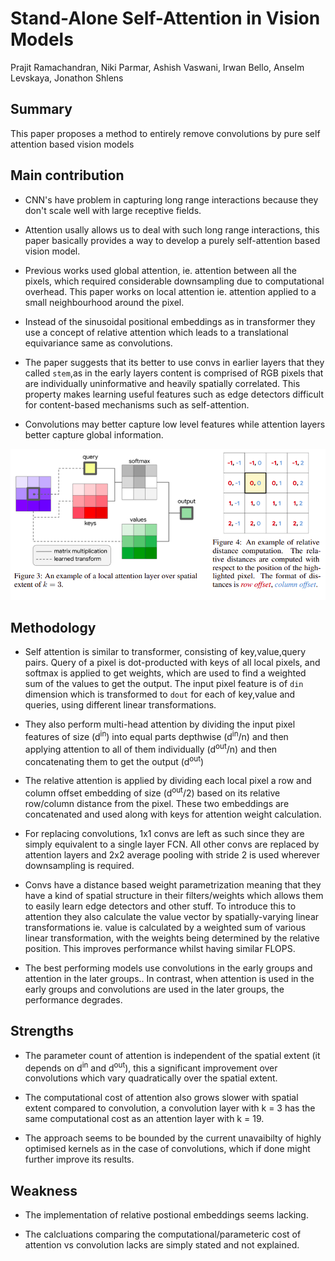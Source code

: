 # Stand-Alone Self-Attention in Vision Models

Prajit Ramachandran, Niki Parmar, Ashish Vaswani, Irwan Bello, Anselm Levskaya, Jonathon Shlens

## Summary

This paper proposes a method to entirely remove convolutions by pure self attention based vision models

## Main contribution

- CNN's have problem in capturing long range interactions because they don't scale well with large receptive fields.

- Attention usally allows us to deal with such long range interactions, this paper basically provides a way to develop a purely self-attention based vision model.

- Previous works used global attention, ie. attention between all the pixels, which required considerable downsampling due to computational overhead. This paper works on local attention ie. attention applied to a small neighbourhood around the pixel.

- Instead of the sinusoidal positional embeddings as in transformer they use a concept of relative attention which leads to a translational equivariance same as convolutions.

- The paper suggests that its better to use convs in earlier layers that they called `stem`,as in the early layers content is comprised of RGB pixels that are individually uninformative and heavily spatially correlated. This property makes learning useful features such as edge detectors difficult for content-based mechanisms such as self-attention.

- Convolutions may better capture low level features while attention layers better capture global information.

<img src='../images/visual_attention.png'>

## Methodology

- Self attention is similar to transformer, consisting of key,value,query pairs. Query of a pixel is dot-producted with keys of all local pixels, and softmax is applied to get weights, which are used to find a weighted sum of the values to get the output. The input pixel feature is of `din` dimension which is transformed to `dout` for each of key,value and queries, using different linear transformations.

- They also perform multi-head attention by dividing the input pixel features of size (d<sup>in</sup>) into equal parts depthwise (d<sup>in</sup>/n) and then applying attention to all of them individually (d<sup>out</sup>/n) and then concatenating them to get the output (d<sup>out</sup>)


- The relative attention is applied by dividing each local pixel a row and column offset embedding of size (d<sup>out</sup>/2) based on its relative row/column distance from the pixel. These two embeddings are concatenated and used along with keys for attention weight calculation.

- For replacing convolutions, 1x1 convs are left as such since they are simply equivalent to a single layer FCN. All other convs are replaced by attention layers and 2x2 average pooling with stride 2 is used wherever downsampling is required.

- Convs have a distance based weight parametrization meaning that they have a kind of spatial structure in their filters/weights  which allows them to easily learn edge detectors and other stuff. To introduce this to attention they also calculate the value vector by spatially-varying linear transformations ie. value is calculated by a weighted sum of various linear transformation, with the weights being determined by the relative position. This improves performance whilst having similar FLOPS.

- The best performing models use convolutions in the early groups and attention in the later groups.. In contrast, when attention is used in the early groups and convolutions are used in the later groups, the performance degrades.
  
## Strengths

- The parameter count of attention is independent of the spatial extent (it depends on d<sup>in</sup> and d<sup>out</sup>), this a significant improvement over convolutions which vary quadratically over the spatial extent.

- The computational cost of attention
also grows slower with spatial extent compared to convolution,   a convolution layer with k = 3 has the same computational cost
as an attention layer with k = 19.

- The approach seems to be bounded by the current unavaibilty of highly optimised kernels as in the case of convolutions, which if done might further improve its results.

## Weakness

- The implementation of relative postional embeddings seems lacking.
  
- The calcluations comparing the computational/parameteric cost of attention vs convolution lacks are simply stated and not explained.
 